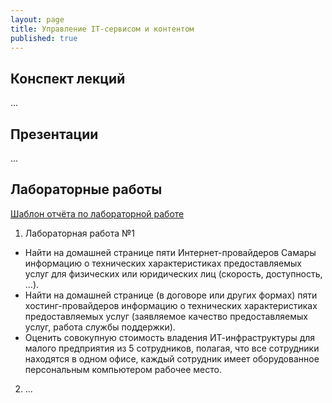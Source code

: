 ```yaml
---
layout: page
title: Управление IT-сервисом и контентом
published: true
---
```


## Конспект лекций

...

## Презентации

...

## Лабораторные работы

[Шаблон отчёта по лабораторной работе](https://github.com/Kidinnu/Kidinnu.github.io/blob/master/pages/it/Lab_Report_Template.docx?raw=true)

1. Лабораторная работа №1
- Найти на домашней странице пяти Интернет-провайдеров Самары информацию о технических характеристиках предоставляемых услуг для физических или юридических лиц (скорость, доступность, …).
- Найти на домашней странице (в договоре или других формах) пяти хостинг-провайдеров информацию о технических характеристиках предоставляемых услуг (заявляемое качество предоставляемых услуг, работа службы поддержки).
- Оценить совокупную стоимость владения ИТ-инфраструктуры для малого предприятия из 5 сотрудников, полагая, что все сотрудники находятся в одном офисе, каждый сотрудник имеет оборудованное персональным компьютером рабочее место.
2. ...
